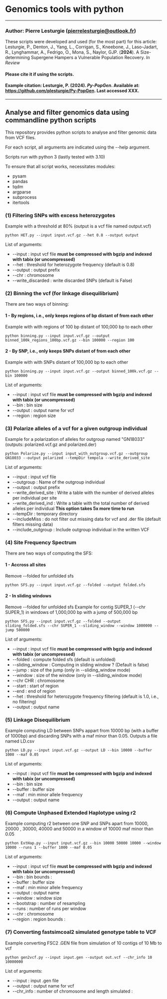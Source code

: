 # Genomics tools with python
---
### Author: Pierre Lesturgie (pierrelesturgie@outlook.fr)
These scripts were developed and used (for the most part) for this article: 
Lesturgie, P., Denton, J., Yang, L., Corrigan, S., Kneebone, J., Laso-Jadart, R., Lynghammar, A., Fedrigo, O., Mona, S., Naylor, GJP. (**2024**). A Size-determining Supergene Hampers a Vulnerable Population Recovery. *In Review*
#### Please cite it if using the scripts.

#### Example citation: Lesturgie, P. (2024). *Py-PopGen*. Available at: https://github.com/plesturgie/Py-PopGen. Last accessed XXX.
---

## Analyse and filter genomics data using commandline python scripts
 
 This repository provides python scripts to analyse and filter genomic data from VCF files. 
 
 For each script, all arguments are indicated using the --help argument.  
 
 Scripts run with python 3 (lastly tested with 3.10)

 To ensure that all script works, necessitates modules: 
 - pysam
 - pandas
 - tqdm
 - argparse
 - subprocess
 - itertools

### (1) Filtering SNPs with excess heterozygotes
Example with a threshold at 80% (output is  a vcf file named output.vcf)

	python HET.py --input input.vcf.gz --het 0.8 --output output 

List of arguments: 
- --input : input vcf file **must be compressed with bgzip and indexed with tabix (or uncompressed)**
- --het : threshold for heterozygote frequency (default is 0.8)
- --output : output prefix
- --chr : chromosome
- --write_discarded : write discarded SNPs (default is False)

### (2) Binning the vcf (for linkage disequilibrium)
There are two ways of binning: 
#### 1 - By regions, i.e., only keeps regions of <region> bp distant of <bin> from each other
Example with with regions of 100 bp distant of 100,000 bp to each other

	python binning.py --input input.vcf.gz --output binned_100k_regions_100bp.vcf.gz --bin 100000 --region 100

#### 2 - By SNP, i.e., only keeps SNPs distant of <bin> from each other
Example with with SNPs distant of 100,000 bp to each other

	python binning.py --input input.vcf.gz --output binned_100k.vcf.gz --bin 100000

List of arguments: 
- --input : input vcf file **must be compressed with bgzip and indexed with tabix (or uncompressed)**
- --bin : bin size
- --output : output name for vcf
- --region : region size

### (3) Polarize alleles of a vcf for a given outgroup individual
Example for a polarization of alleles for outgroup named "GN18033" (outputs: polarized.vcf.gz and polarized.der)

	python Polarize.py --input input_with_outgroup.vcf.gz --outgroup GN18033 --output polarized --tempDir tempola --write_derived_site

List of arguments: 
- --input : input vcf file 
- --outgroup : Name of the outgroup individual
- --output : output prefix
- --write_derived_site : Write a table with the number of derived alleles per individual per site
- --write_derived_ind : Write a table with the total number of derived alleles per individual **This option takes 5x more time to run**
- --tempDir : temporary directory
- --includeMiss : do not filter out missing data for vcf and .der file (default filters missing data)
- --include_outgroup : Include outgroup individual in the written VCF 

### (4) Site Frequency Spectrum 
There are two ways of computing the SFS: 
#### 1 - Accross all sites 
Remove --folded for unfolded sfs

	python SFS.py --input input.vcf.gz --folded --output folded.sfs

#### 2 - In sliding windows
Remove --folded for unfolded sfs
Example for contig SUPER_1 (--chr SUPER_1) in windows of 1,000,000 bp with a jump of 500,000 bp

	python SFS.py --input input.vcf.gz --folded --output sliding_folded.sfs --chr SUPER_1 --sliding_window --window 1000000 --jump 500000

List of arguments: 
- --input : input vcf file **must be compressed with bgzip and indexed with tabix (or uncompressed)**
- --folded : compute folded sfs (default is unfolded)
- --sliding_window : Computing in sliding window ? (Default is false)
- --jump : size of the jump (only in --sliding_window mode) 
- --window : size of the window (only in --sliding_window mode) 
- --chr CHR : chromosome
- --start : start of region
- --end : end of region
- --het : threshold for heterozygote frequency filtering (default is 1.0, i.e., no filtering)
- --output : output name

### (5) Linkage Disequilibrium
Example computing LD between SNPs appart from 10000 bp (with a buffer of 1000bp) and discarding SNPs with a maf minor than 0.05. Outputs a file named LD.csv


	python LD.py --input input.vcf.gz --output LD --bin 10000 --buffer 1000 --maf 0.05

List of arguments: 
- --input : input vcf file **must be compressed with bgzip and indexed with tabix (or uncompressed)**
- --bin : bin size
- --buffer : buffer size
- --maf : min minor allele frequency
- --output : output name

### (6) Compute Unphased Extended Haplotype using r2
Example computing r2 between one SNP and SNPs apart from 10000, 20000 , 30000, 40000 and 50000 in a window of 10000 maf minor than 0.05

	python ExtHap.py --input input.vcf.gz --bin 10000 50000 10000 --window 10000 --runs 1 --buffer 1000 --maf 0.05

List of arguments: 
- --input : input vcf file **must be compressed with bgzip and indexed with tabix (or uncompressed)**
- --bin : bin bounds : <from> <to> <by>
- --buffer : buffer size
- --maf : min minor allele frequency
- --output : output name
- --window : window size
- --bootstrap : number of resampling
- --runs : number of runs per window
- --chr : chromosome
- --region : region bounds : <from> <to>


### (7) Converting fastsimcoal2 simulated genotype table to VCF
Example converting FSC2 .GEN file from simulation of 10 contigs of 10 Mb to vcf

	python gen2vcf.py --input input.gen --output out.vcf --chr_info 10 10000000

List of arguments: 
- --input : input .gen file
- --output : output name for vcf
- --chr_info : number of chromosome and length simulated : <nchr> <len>

